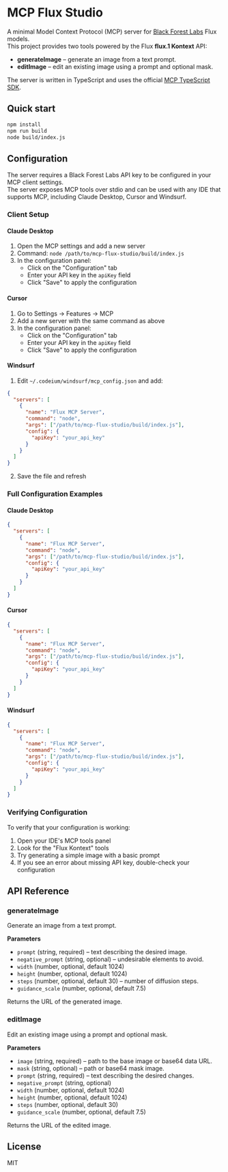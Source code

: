 # MCP Flux Studio

A minimal Model Context Protocol (MCP) server for [Black Forest Labs](https://bfl.ai) Flux models.  
This project provides two tools powered by the Flux **flux.1 Kontext** API:

- **generateImage** – generate an image from a text prompt.
- **editImage** – edit an existing image using a prompt and optional mask.

The server is written in TypeScript and uses the official [MCP TypeScript SDK](https://github.com/modelcontextprotocol/typescript-sdk).

## Quick start

```bash
npm install
npm run build
node build/index.js
```

## Configuration

The server requires a Black Forest Labs API key to be configured in your MCP client settings.  
The server exposes MCP tools over stdio and can be used with any IDE that supports MCP, including Claude Desktop, Cursor and Windsurf.

### Client Setup

#### Claude Desktop
1. Open the MCP settings and add a new server
2. Command: `node /path/to/mcp-flux-studio/build/index.js`
3. In the configuration panel:
   - Click on the "Configuration" tab
   - Enter your API key in the `apiKey` field
   - Click "Save" to apply the configuration

#### Cursor
1. Go to Settings → Features → MCP
2. Add a new server with the same command as above
3. In the configuration panel:
   - Click on the "Configuration" tab
   - Enter your API key in the `apiKey` field
   - Click "Save" to apply the configuration

#### Windsurf
1. Edit `~/.codeium/windsurf/mcp_config.json` and add:
```json
{
  "servers": [
    {
      "name": "Flux MCP Server",
      "command": "node",
      "args": ["/path/to/mcp-flux-studio/build/index.js"],
      "config": {
        "apiKey": "your_api_key"
      }
    }
  ]
}
```
2. Save the file and refresh

### Full Configuration Examples

#### Claude Desktop
```json
{
  "servers": [
    {
      "name": "Flux MCP Server",
      "command": "node",
      "args": ["/path/to/mcp-flux-studio/build/index.js"],
      "config": {
        "apiKey": "your_api_key"
      }
    }
  ]
}
```

#### Cursor
```json
{
  "servers": [
    {
      "name": "Flux MCP Server",
      "command": "node",
      "args": ["/path/to/mcp-flux-studio/build/index.js"],
      "config": {
        "apiKey": "your_api_key"
      }
    }
  ]
}
```

#### Windsurf
```json
{
  "servers": [
    {
      "name": "Flux MCP Server",
      "command": "node",
      "args": ["/path/to/mcp-flux-studio/build/index.js"],
      "config": {
        "apiKey": "your_api_key"
      }
    }
  ]
}
```

### Verifying Configuration

To verify that your configuration is working:
1. Open your IDE's MCP tools panel
2. Look for the "Flux Kontext" tools
3. Try generating a simple image with a basic prompt
4. If you see an error about missing API key, double-check your configuration

## API Reference

### generateImage
Generate an image from a text prompt.

**Parameters**
- `prompt` (string, required) – text describing the desired image.
- `negative_prompt` (string, optional) – undesirable elements to avoid.
- `width` (number, optional, default 1024)
- `height` (number, optional, default 1024)
- `steps` (number, optional, default 30) – number of diffusion steps.
- `guidance_scale` (number, optional, default 7.5)

Returns the URL of the generated image.

### editImage
Edit an existing image using a prompt and optional mask.

**Parameters**
- `image` (string, required) – path to the base image or base64 data URL.
- `mask` (string, optional) – path or base64 mask image.
- `prompt` (string, required) – text describing the desired changes.
- `negative_prompt` (string, optional)
- `width` (number, optional, default 1024)
- `height` (number, optional, default 1024)
- `steps` (number, optional, default 30)
- `guidance_scale` (number, optional, default 7.5)

Returns the URL of the edited image.

## License

MIT
